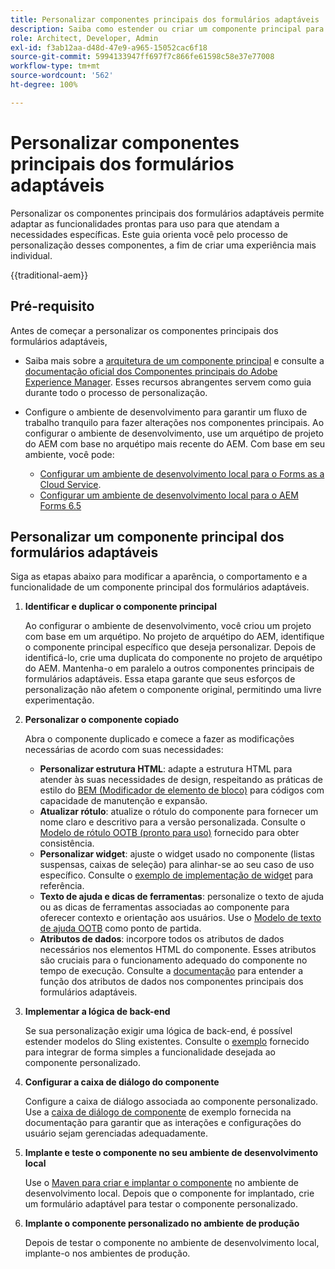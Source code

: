 ```yaml
---
title: Personalizar componentes principais dos formulários adaptáveis
description: Saiba como estender ou criar um componente principal para formulários adaptáveis e implementar funcionalidades personalizadas na sua organização.
role: Architect, Developer, Admin
exl-id: f3ab12aa-d48d-47e9-a965-15052cac6f18
source-git-commit: 5994133947ff697f7c866fe61598c58e37e77008
workflow-type: tm+mt
source-wordcount: '562'
ht-degree: 100%

---
```


# Personalizar componentes principais dos formulários adaptáveis

Personalizar os componentes principais dos formulários adaptáveis permite adaptar as funcionalidades prontas para uso para que atendam a necessidades específicas. Este guia orienta você pelo processo de personalização desses componentes, a fim de criar uma experiência mais individual.

{{traditional-aem}}

## Pré-requisito

Antes de começar a personalizar os componentes principais dos formulários adaptáveis,

* Saiba mais sobre a [arquitetura de um componente principal](customizing.md#customizing-the-markup-customizing-the-markup) e consulte a [documentação oficial dos Componentes principais do Adobe Experience Manager](customizing.md). Esses recursos abrangentes servem como guia durante todo o processo de personalização.
* Configure o ambiente de desenvolvimento para garantir um fluxo de trabalho tranquilo para fazer alterações nos componentes principais. Ao configurar o ambiente de desenvolvimento, use um arquétipo de projeto do AEM com base no arquétipo mais recente do AEM. Com base em seu ambiente, você pode:

   * [Configurar um ambiente de desenvolvimento local para o Forms as a Cloud Service](https://experienceleague.adobe.com/docs/experience-manager-cloud-service/content/forms/setup-configure-migrate/setup-local-development-environment.html?lang=pt-BR).
   * [Configurar um ambiente de desenvolvimento local para o AEM Forms 6.5](https://experienceleague.adobe.com/docs/experience-manager-learn/foundation/development/set-up-a-local-aem-development-environment.html?lang=pt-BR)

## Personalizar um componente principal dos formulários adaptáveis

Siga as etapas abaixo para modificar a aparência, o comportamento e a funcionalidade de um componente principal dos formulários adaptáveis.

1. **Identificar e duplicar o componente principal**

   Ao configurar o ambiente de desenvolvimento, você criou um projeto com base em um arquétipo. No projeto de arquétipo do AEM, identifique o componente principal específico que deseja personalizar. Depois de identificá-lo, crie uma duplicata do componente no projeto de arquétipo do AEM. Mantenha-o em paralelo a outros componentes principais de formulários adaptáveis. Essa etapa garante que seus esforços de personalização não afetem o componente original, permitindo uma livre experimentação.

1. **Personalizar o componente copiado**

   Abra o componente duplicado e comece a fazer as modificações necessárias de acordo com suas necessidades:

   * **Personalizar estrutura HTML**: adapte a estrutura HTML para atender às suas necessidades de design, respeitando as práticas de estilo do [BEM (Modificador de elemento de bloco)](https://github.com/adobe/aem-core-wcm-components/wiki/css-coding-conventions) para códigos com capacidade de manutenção e expansão.
   * **Atualizar rótulo**: atualize o rótulo do componente para fornecer um nome claro e descritivo para a versão personalizada. Consulte o [Modelo de rótulo OOTB (pronto para uso)](https://github.com/adobe/aem-core-forms-components/blob/master/ui.af.apps/src/main/content/jcr_root/apps/core/fd/components/af-commons/v1/fieldTemplates/label.html?lang=pt-BR) fornecido para obter consistência.
   * **Personalizar widget**: ajuste o widget usado no componente (listas suspensas, caixas de seleção) para alinhar-se ao seu caso de uso específico. Consulte o [exemplo de implementação de widget](https://github.com/adobe/aem-core-forms-components/blob/master/ui.af.apps/src/main/content/jcr_root/apps/core/fd/components/form/textinput/v1/textinput/textinput.html?lang=pt-BR) para referência.
   * **Texto de ajuda e dicas de ferramentas**: personalize o texto de ajuda ou as dicas de ferramentas associadas ao componente para oferecer contexto e orientação aos usuários. Use o [Modelo de texto de ajuda OOTB](https://github.com/adobe/aem-core-forms-components/blob/master/ui.af.apps/src/main/content/jcr_root/apps/core/fd/components/af-commons/v1/fieldTemplates/questionMark.html?lang=pt-BR) como ponto de partida.
   * **Atributos de dados**: incorpore todos os atributos de dados necessários nos elementos HTML do componente. Esses atributos são cruciais para o funcionamento adequado do componente no tempo de execução. Consulte a [documentação](https://github.com/adobe/aem-core-forms-components/tree/master/ui.af.apps/src/main/content/jcr_root/apps/core/fd/components/form/textinput/v1/textinput) para entender a função dos atributos de dados nos componentes principais dos formulários adaptáveis.

1. **Implementar a lógica de back-end**

   Se sua personalização exigir uma lógica de back-end, é possível estender modelos do Sling existentes. Consulte o [exemplo](https://github.com/adobe/aem-core-forms-components/blob/master/bundles/af-core/src/main/java/com/adobe/cq/forms/core/components/internal/models/v1/form/TextInputImpl.java) fornecido para integrar de forma simples a funcionalidade desejada ao componente personalizado.

1. **Configurar a caixa de diálogo do componente**

   Configure a caixa de diálogo associada ao componente personalizado. Use a [caixa de diálogo de componente](https://github.com/adobe/aem-core-forms-components/blob/master/ui.af.apps/src/main/content/jcr_root/apps/core/fd/components/form/textinput/v1/textinput/_cq_dialog/.content.xml) de exemplo fornecida na documentação para garantir que as interações e configurações do usuário sejam gerenciadas adequadamente.

1. **Implante e teste o componente no seu ambiente de desenvolvimento local**

   Use o [Maven para criar e implantar o componente](https://experienceleague.adobe.com/docs/experience-manager-core-components/using/developing/archetype/using.html?lang=pt-BR#building-and-installing) no ambiente de desenvolvimento local. Depois que o componente for implantado, crie um formulário adaptável para testar o componente personalizado.

1. **Implante o componente personalizado no ambiente de produção**

   Depois de testar o componente no ambiente de desenvolvimento local, implante-o nos ambientes de produção.
